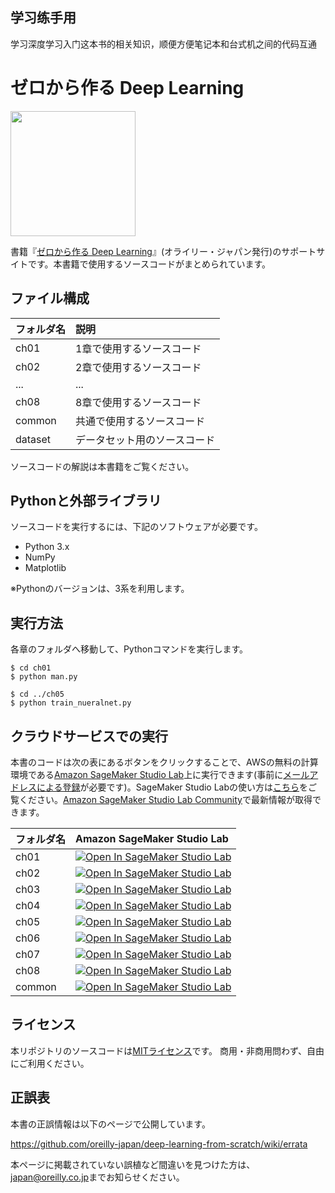 ## 学习练手用

学习深度学习入门这本书的相关知识，顺便方便笔记本和台式机之间的代码互通

ゼロから作る Deep Learning
==========================


[<img src="https://raw.githubusercontent.com/oreilly-japan/deep-learning-from-scratch/images/deep-learning-from-scratch.png" width="200px">](https://www.oreilly.co.jp/books/9784873117584/)

書籍『[ゼロから作る Deep Learning](http://www.oreilly.co.jp/books/9784873117584/)』(オライリー・ジャパン発行)のサポートサイトです。本書籍で使用するソースコードがまとめられています。



## ファイル構成

|フォルダ名 |説明                         |
|:--        |:--                          |
|ch01       |1章で使用するソースコード    |
|ch02       |2章で使用するソースコード    |
|...        |...                          |
|ch08       |8章で使用するソースコード    |
|common     |共通で使用するソースコード   |
|dataset    |データセット用のソースコード |


ソースコードの解説は本書籍をご覧ください。

## Pythonと外部ライブラリ
ソースコードを実行するには、下記のソフトウェアが必要です。

* Python 3.x
* NumPy
* Matplotlib

※Pythonのバージョンは、3系を利用します。

## 実行方法

各章のフォルダへ移動して、Pythonコマンドを実行します。

```
$ cd ch01
$ python man.py

$ cd ../ch05
$ python train_nueralnet.py
```

## クラウドサービスでの実行

本書のコードは次の表にあるボタンをクリックすることで、AWSの無料の計算環境である[Amazon SageMaker Studio Lab](https://studiolab.sagemaker.aws/)上に実行できます(事前に[メールアドレスによる登録](https://studiolab.sagemaker.aws/requestAccount)が必要です)。SageMaker Studio Labの使い方は[こちら](https://github.com/aws-sagemaker-jp/awesome-studio-lab-jp/blob/main/README_usage.md)をご覧ください。[Amazon SageMaker Studio Lab Community](https://github.com/aws-studiolab-jp/awesome-studio-lab-jp)で最新情報が取得できます。

|フォルダ名 |Amazon SageMaker Studio Lab
|:--        |:--                          |
|ch01       |[![Open In SageMaker Studio Lab](https://studiolab.sagemaker.aws/studiolab.svg)](https://studiolab.sagemaker.aws/import/github/oreilly-japan/deep-learning-from-scratch/blob/master/notebooks/ch01.ipynb)|
|ch02       |[![Open In SageMaker Studio Lab](https://studiolab.sagemaker.aws/studiolab.svg)](https://studiolab.sagemaker.aws/import/github/oreilly-japan/deep-learning-from-scratch/blob/master/notebooks/ch02.ipynb)|
|ch03       |[![Open In SageMaker Studio Lab](https://studiolab.sagemaker.aws/studiolab.svg)](https://studiolab.sagemaker.aws/import/github/oreilly-japan/deep-learning-from-scratch/blob/master/notebooks/ch03.ipynb)|
|ch04       |[![Open In SageMaker Studio Lab](https://studiolab.sagemaker.aws/studiolab.svg)](https://studiolab.sagemaker.aws/import/github/oreilly-japan/deep-learning-from-scratch/blob/master/notebooks/ch04.ipynb)|
|ch05       |[![Open In SageMaker Studio Lab](https://studiolab.sagemaker.aws/studiolab.svg)](https://studiolab.sagemaker.aws/import/github/oreilly-japan/deep-learning-from-scratch/blob/master/notebooks/ch05.ipynb)|
|ch06       |[![Open In SageMaker Studio Lab](https://studiolab.sagemaker.aws/studiolab.svg)](https://studiolab.sagemaker.aws/import/github/oreilly-japan/deep-learning-from-scratch/blob/master/notebooks/ch06.ipynb)|
|ch07       |[![Open In SageMaker Studio Lab](https://studiolab.sagemaker.aws/studiolab.svg)](https://studiolab.sagemaker.aws/import/github/oreilly-japan/deep-learning-from-scratch/blob/master/notebooks/ch07.ipynb)|
|ch08       |[![Open In SageMaker Studio Lab](https://studiolab.sagemaker.aws/studiolab.svg)](https://studiolab.sagemaker.aws/import/github/oreilly-japan/deep-learning-from-scratch/blob/master/notebooks/ch08.ipynb)|
|common       |[![Open In SageMaker Studio Lab](https://studiolab.sagemaker.aws/studiolab.svg)](https://studiolab.sagemaker.aws/import/github/oreilly-japan/deep-learning-from-scratch/blob/master/notebooks/common.ipynb)|


## ライセンス

本リポジトリのソースコードは[MITライセンス](http://www.opensource.org/licenses/MIT)です。
商用・非商用問わず、自由にご利用ください。

## 正誤表

本書の正誤情報は以下のページで公開しています。

https://github.com/oreilly-japan/deep-learning-from-scratch/wiki/errata

本ページに掲載されていない誤植など間違いを見つけた方は、[japan@oreilly.co.jp](<mailto:japan@oreilly.co.jp>)までお知らせください。


